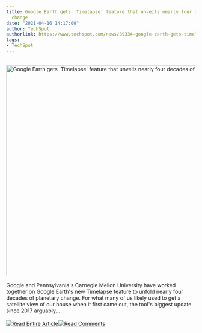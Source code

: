 ```yaml
---
title: Google Earth gets 'Timelapse' feature that unveils nearly four decades of planetary
  change
date: "2021-04-16 14:17:00"
author: TechSpot
authorlink: https://www.techspot.com/news/89334-google-earth-gets-timelapse-feature-unveils-nearly-four.html
tags:
- TechSpot
---
```

<a href="https://www.techspot.com/news/89334-google-earth-gets-timelapse-feature-unveils-nearly-four.html" target="_blank"><img src="https://static.techspot.com/images2/news/ts3_thumbs/2021/04/2021-04-16-ts3_thumbs-aec.jpg" width="800" height="560" style="padding: 15px 0" title="Google Earth gets 'Timelapse' feature that unveils nearly four decades of planetary change" /></a><br />Google and Pennsylvania's Carnegie Mellon University have worked together on Google Earth's new Timelapse feature to unfold nearly four decades of planetary change. For what many of us likely used to get a satellite view of our house when it first came out, the tool's biggest update since 2017 arguably...<br /><br /><a href="https://www.techspot.com/news/89334-google-earth-gets-timelapse-feature-unveils-nearly-four.html"><img src="https://static.techspot.com/images/rss/rss_buttons_01.png" border="0" alt="Read Entire Article" /></a><a href="https://www.techspot.com/news/89334-google-earth-gets-timelapse-feature-unveils-nearly-four.html#comments"><img src="https://static.techspot.com/images/rss/rss_buttons_02.png" border="0" alt="Read Comments" /></a><br /><br />